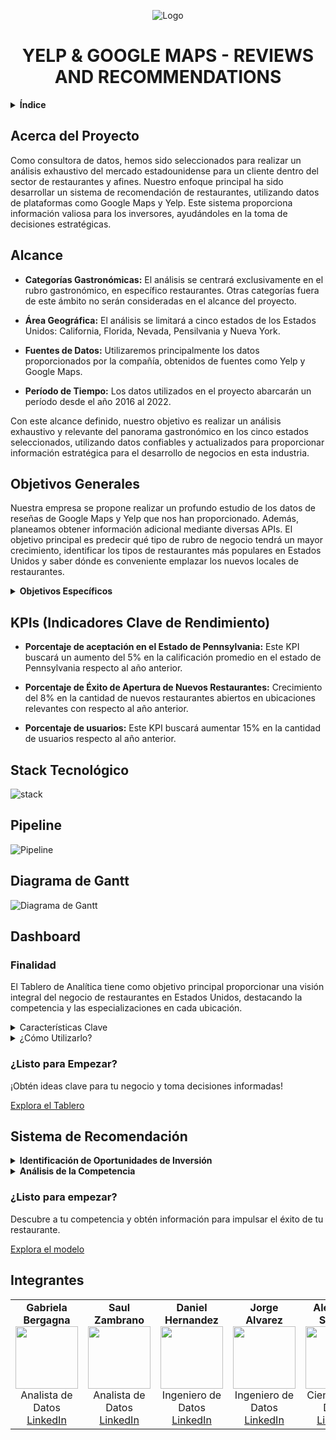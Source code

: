<div align="center">

![Logo](./Imagenes/Banner.png)

# YELP & GOOGLE MAPS - REVIEWS AND RECOMMENDATIONS

</div>

<details>
<summary><strong>Índice</strong></summary>

- [Acerca del Proyecto](#acerca-del-proyecto)
- [Alcance](#alcance)
- [Objetivos Generales](#objetivo-general)
  - [Objetivos Específicos](#objetivos-específicos)
- [KPIs (Indicadores Clave de Rendimiento)](#kpis-indicadores-clave-de-rendimiento)
- [Stack Tecnológico](#stack-tecnológico)
- [Pipeline](#pipeline)
- [Diagrama de Gantt](#diagrama-de-gantt)
- [Dashboard](#dashboard)
- [Sistema de Recomendación](#sistema-de-recomendación)
- [Integrantes](#integrantes)

</details>

## Acerca del Proyecto

Como consultora de datos, hemos sido seleccionados para realizar un análisis exhaustivo del mercado estadounidense para un cliente dentro del sector de restaurantes y afines. Nuestro enfoque principal ha sido desarrollar un sistema de recomendación de restaurantes, utilizando datos de plataformas como Google Maps y Yelp. Este sistema proporciona información valiosa para los inversores, ayudándoles en la toma de decisiones estratégicas.

## Alcance

- **Categorías Gastronómicas:** El análisis se centrará exclusivamente en el rubro gastronómico, en específico restaurantes. Otras categorías fuera de este ámbito no serán consideradas en el alcance del proyecto.

- **Área Geográfica:** El análisis se limitará a cinco estados de los Estados Unidos: California, Florida, Nevada, Pensilvania y Nueva York.

- **Fuentes de Datos:** Utilizaremos principalmente los datos proporcionados por la compañía, obtenidos de fuentes como Yelp y Google Maps.

- **Período de Tiempo:** Los datos utilizados en el proyecto abarcarán un período desde el año 2016 al 2022.

Con este alcance definido, nuestro objetivo es realizar un análisis exhaustivo y relevante del panorama gastronómico en los cinco estados seleccionados, utilizando datos confiables y actualizados para proporcionar información estratégica para el desarrollo de negocios en esta industria.

## Objetivos Generales

Nuestra empresa se propone realizar un profundo estudio de los datos de reseñas de Google Maps y Yelp que nos han proporcionado. Además, planeamos obtener información adicional mediante diversas APIs. El objetivo principal es predecir qué tipo de rubro de negocio tendrá un mayor crecimiento, identificar los tipos de restaurantes más populares en Estados Unidos y saber dónde es conveniente emplazar los nuevos locales de restaurantes.

<details>
<summary><strong>Objetivos Específicos</strong></summary>

- **Descubrir los Rubros de comida más Demandados:** Identificar los tipos de comida más solicitados en los Estados Unidos.

- **Apertura Estratégica de Nuevos Establecimientos:** Aconsejar a nuestro cliente sobre las ubicaciones más competitivas para la apertura de nuevos restaurantes.

- **Mejora Continua del Servicio a través de Feedback Negativo:** Examinar comentarios negativos de los usuarios para detectar patrones y tendencias recurrentes.

- **Modelo de machine learning:** Desarrollar un sistema de recomendación de restaurantes para los usuarios de ambas plataformas.

</details>

## KPIs (Indicadores Clave de Rendimiento)

- **Porcentaje de aceptación en el Estado de Pennsylvania:**  Este KPI buscará un aumento del 5% en la calificación promedio en el estado de Pennsylvania respecto al año anterior.

- **Porcentaje de Éxito de Apertura de Nuevos Restaurantes:** Crecimiento del 8% en la cantidad de nuevos restaurantes abiertos en ubicaciones relevantes con respecto al año anterior.

- **Porcentaje de usuarios:** Este KPI buscará aumentar 15% en la cantidad de usuarios respecto al año anterior.

## Stack Tecnológico

![stack](./Imagenes/stack.png)

## Pipeline

![Pipeline](./Imagenes/pipeline_etl.png)

## Diagrama de Gantt

![Diagrama de Gantt](./Imagenes/gant.PNG)

## Dashboard

### Finalidad
El Tablero de Analítica tiene como objetivo principal proporcionar una visión integral del negocio de restaurantes en Estados Unidos, destacando la competencia y las especializaciones en cada ubicación.

<details>
<summary>Características Clave</summary>

- **Visualizaciones Interactivas:** Explora los datos dinámicamente a través de gráficos, diagramas y mapas interactivos.
- **Filtros Personalizables:** Ajusta el tablero según tus necesidades específicas mediante la modificación de filtros y parámetros.
- **Interfaz Amigable:** Navega por el tablero sin esfuerzo con un diseño intuitivo y fácil de usar.

</details>

<details>
<summary>¿Cómo Utilizarlo?</summary>

1. **Selecciona Filtros:** Utiliza los menús desplegables o deslizadores para personalizar los datos mostrados.
2. **Interactúa con las Visualizaciones:** Pasa el cursor sobre los gráficos para obtener información detallada o haz clic en elementos para filtrar aún más los datos.
3. **Explora las Pestañas:** Navega entre diferentes secciones o pestañas para explorar varios aspectos de los datos.
4. **Exporta Datos:** Exporta visualizaciones o tablas de datos para análisis o informes adicionales.

</details>

### ¿Listo para Empezar?
¡Obtén ideas clave para tu negocio y toma decisiones informadas!

[Explora el Tablero](https://app.powerbi.com/view?r=eyJrIjoiMmNmZTM0OTYtNzA0NC00MDdmLThlZTQtYTcxMzQwYzJkZjgwIiwidCI6IjgzZGMwYzk0LWRkNTgtNDlmNC05YmI0LTU4NDhjMWM3NmYzYyJ9)

## Sistema de Recomendación

<details>
<summary><strong>Identificación de Oportunidades de Inversión</strong></summary>

- **¿Por qué es importante?**
  Identificar las mejores oportunidades de inversión es crucial para maximizar el retorno y minimizar riesgos. Este modelo de aprendizaje automático ayuda a identificar los rubros de negocio con mayor potencial de crecimiento y los estados más prometedores para invertir.

- **¿En qué rubro conviene invertir?** 💼
  El sistema analiza diversos rubros dentro de la industria gastronómica para determinar cuáles presentan las mayores oportunidades de crecimiento. Basado en datos históricos y tendencias actuales, el modelo proporciona recomendaciones sobre los tipos de restaurantes más prometedores.

- **¿En qué estados es mejor invertir?** 🗺️
  Cada estado presenta diferentes dinámicas y oportunidades de mercado. El modelo evalúa factores como el crecimiento económico, la demografía y la competitividad del mercado en cada estado, recomendando las ubicaciones más estratégicas para abrir nuevos restaurantes.

- **¿Cuál es el crecimiento esperado en cada rubro?** 📈
  Evaluar el crecimiento proyectado en diferentes rubros es esencial para planificar inversiones a largo plazo. El sistema ofrece predicciones sobre el crecimiento en diversos segmentos del mercado gastronómico, permitiendo a los inversores tomar decisiones informadas.

</details>

<details>
<summary><strong>Análisis de la Competencia</strong></summary>

- **¿Por qué es importante?**
  Conocer a los competidores es fundamental para desarrollar estrategias efectivas. Este modelo analiza la competencia en cada rubro y ubicación, proporcionando una visión clara del entorno competitivo.

- **¿Quiénes son los competidores?** 🔍
  El sistema identifica y analiza a los principales jugadores en el mercado, ayudando a entender mejor el entorno competitivo y a identificar oportunidades de diferenciación.

</details>

### ¿Listo para empezar?

Descubre a tu competencia y obtén información para impulsar el éxito de tu restaurante.

[Explora el modelo](https://appappgit-nzpvdmhsaxrxl9kg56zrpi.streamlit.app/)

## Integrantes

<table>
  <tr>
    <td align="center"><strong>Gabriela Bergagna</strong><br><img src="Imagenes/foto_gabriela.jpg" width="100"><br>Analista de Datos<br><a href="https://www.linkedin.com/in/gabriela-bergagna">LinkedIn</a></td>
    <td align="center"><strong>Saul Zambrano</strong><br><img src="Imagenes/foto_saul.jpg" width="100"><br>Analista de Datos<br><a href="https://www.linkedin.com/in/sa%C3%BAl-fernando-zambrano-meza-7525b3165/">LinkedIn</a></td>
    <td align="center"><strong>Daniel Hernandez</strong><br><img src="Imagenes/foto_daniel.jpg" width="100"><br>Ingeniero de Datos<br><a href="https://www.linkedin.com/in/daniel-hernández-84991429a">LinkedIn</a></td>
    <td align="center"><strong>Jorge Alvarez</strong><br><img src="Imagenes/foto_jorge.jpg" width="100"><br>Ingeniero de Datos<br><a href="https://www.linkedin.com/in/jorgealvarezore/">LinkedIn</a></td>
    <td align="center"><strong>Alejandro Salinas</strong><br><img src="Imagenes/foto_alejandro.jpg" width="100"><br>Científico de Datos<br><a href="https://www.linkedin.com/in/alejandrosalinaspal/">LinkedIn</a></td>
  </

